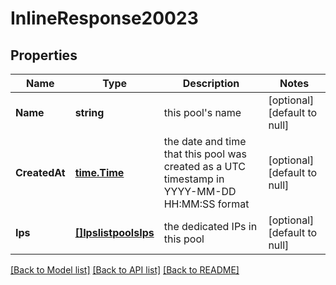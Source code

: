 # InlineResponse20023

## Properties
Name | Type | Description | Notes
------------ | ------------- | ------------- | -------------
**Name** | **string** | this pool&#39;s name | [optional] [default to null]
**CreatedAt** | [**time.Time**](time.Time.md) | the date and time that this pool was created as a UTC timestamp in YYYY-MM-DD HH:MM:SS format | [optional] [default to null]
**Ips** | [**[]IpslistpoolsIps**](ipslistpools_ips.md) | the dedicated IPs in this pool | [optional] [default to null]

[[Back to Model list]](../README.md#documentation-for-models) [[Back to API list]](../README.md#documentation-for-api-endpoints) [[Back to README]](../README.md)


